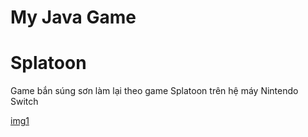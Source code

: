 # My Java Game
# Splatoon

Game bắn súng sơn làm lại theo game Splatoon trên hệ máy Nintendo Switch

[img1](img/65094765_1352451854894934_5584207764047003648_o.jpg)
